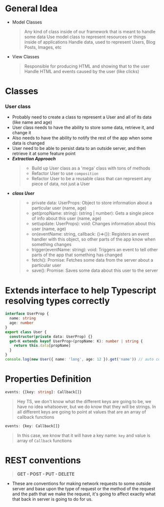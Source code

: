 # General Idea

- Model Classes
  > Any kind of class inside of our framework that is meant to handle some data
  > Use model class to represent resources or things inside of applications
  > Handle data, used to represent Users, Blog Posts, Images, etc
- View Classes
  > Responsible for producing HTML and showing that to the user
  > Handle HTML and events caused by the user (like clicks)

# Classes

### User class

- Probably need to create a class to represent a User and all of its data (like name and age)
- User class needs to have the ability to store some data, retrieve it, and change it
- Also needs to have the ability to notify the rest of the app when some data is changed
- User need to be able to persist data to an outside server, and then retrieve it at some feature point
- **_Extraction Approach_**
  > - Build up User class as a 'mega' class with tons of methods
  > - Refactor User to use `composition`
  > - Refactor User to be a reusable class that can represent any piece of data, not just a User
- **_class User_**
  > - private data: UserProps: Object to store information about a particular user (name, age)
  > - get(propName: string): (string | number): Gets a single piece of info about this user (name, age)
  > - set(update: UserProps): void: Changes information about this user (name, age)
  > - on(eventName: string, callback: ()=>{}): Registers an event handler with this object, so other parts of the app know when something changes
  > - trigger(eventName: string): void: Triggers an event to tell other parts of the app that something has changed
  > - fetch(): Promise: Fetches some data from the server about a particular user
  > - save(): Promise: Saves some data about this user to the server

# Extends interface to help Typescript resolving types correctly

```typescript
interface UserProp {
  name: string
  age: number
}
export class User {
  constructor(private data: UserProp) {}
  get<K extends keyof UserProp>(propName: K): number | string {
    return this.data[propName]
  }
}
console.log(new User({ name: 'long', age: 12 }).get('name')) // auto complete the get('') name || age will show up :D
```

# Properties Definition

```ts
events: {[key: string]: Callback[]}
```

> Hey TS, we don't know what the different keys are going to be, we have no idea whatsoever, but we do know that they will be strings. In all different keys are going to point at values that are an array of callback functions

```ts
events: {key: Callback[]}
```

> In this case, we know that it will have a key name: `key` and value is array of `Callback` functions

# REST conventions

> **GET - POST - PUT - DELETE**

- These are conventions for making network requests to some outside server and base upon the type of request or the method of the request and the path that we make the request, it's going to affect exactly what that back in server is going to do for us.
